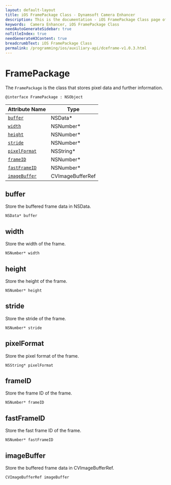 ```yaml
---
layout: default-layout
title: iOS FramePackage Class - Dynamsoft Camera Enhancer
description: This is the documentation - iOS FramePackage Class page of Dynamsoft Camera Enhancer.
keywords:  Camera Enhancer, iOS FramePackage Class
needAutoGenerateSidebar: true
noTitleIndex: true
needGenerateH3Content: true
breadcrumbText: iOS FramePackage Class
permalink: /programming/ios/auxiliary-api/dceframe-v1.0.3.html
---
```


# FramePackage

The `FramePackage` is the class that stores pixel data and further information.

```objc
@interface FramePackage : NSObject
```

| Attribute Name | Type |
|------|------|
| [`buffer`](#buffer) | NSData* |
| [`width`](#width) | NSNumber* |
| [`height`](#height) | NSNumber* |
| [`stride`](#stride) | NSNumber* |
| [`pixelFormat`](#pixelformat) | NSString* |
| [`frameID`](#frameid) | NSNumber* |
| [`fastFrameID`](#fastframeid) | NSNumber* |
| [`imageBuffer`](#imagebuffer) | CVImageBufferRef |

## buffer

Store the buffered frame data in NSData.

```objc
NSData* buffer
```

## width

Store the width of the frame.

```objc
NSNumber* width
```

## height

Store the height of the frame.

```objc
NSNumber* height
```

## stride

Store the stride of the frame.

```objc
NSNumber* stride
```

## pixelFormat

Store the pixel format of the frame.

```objc
NSString* pixelFormat
```

## frameID

Store the frame ID of the frame.

```objc
NSNumber* frameID
```

## fastFrameID

Store the fast frame ID of the frame.

```objc
NSNumber* fastFrameID
```

## imageBuffer

Store the buffered frame data in CVImageBufferRef.

```objc
CVImageBufferRef imageBuffer
```
